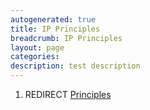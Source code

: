 ```yaml
---
autogenerated: true
title: IP Principles
breadcrumb: IP Principles
layout: page
categories: 
description: test description
---
```


1.  REDIRECT [Principles](Principles "wikilink")
